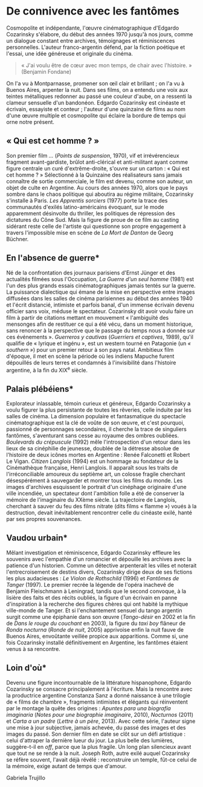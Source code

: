 # De connivence avec les fantômes

Cosmopolite et indépendante, l'œuvre cinématographique d'Edgardo Cozarinsky s'élabore, du début des années 1970 jusqu'à nos jours, comme un dialogue constant entre archives, témoignages et réminiscences personnelles. L'auteur franco-argentin défend, par la fiction poétique et l'essai, une idée généreuse et originale du cinéma.

> « J'ai voulu être de cœur avec mon temps, de chair avec l'histoire. » (Benjamin Fondane)

On l'a vu à Montparnasse, promener son œil clair et brillant ; on l'a vu à Buenos Aires, arpenter la nuit. Dans ses films, on a entendu une voix aux teintes métalliques redonner au passé une couleur d'aube, on a ressenti la clameur sensuelle d'un bandonéon. Edgardo Cozarinsky est cinéaste et écrivain, essayiste et conteur ; l'auteur d'une quinzaine de films au nom d'une œuvre multiple et cosmopolite qui éclaire la bordure de temps qui orne notre présent.

## « Qui est cet homme ? »

Son premier film _..._ (_Points de suspension_, 1970), vif et irrévérencieux fragment avant-gardiste, brûlot anti-clérical et anti-militant ayant comme figure centrale un curé d'extrême-droite, s'ouvre sur un carton : « Qui est cet homme ? » Sélectionné à la Quinzaine des réalisateurs sans jamais connaître de sortie commerciale, le film est devenu, comme son auteur, un objet de culte en Argentine. Au cours des années 1970, alors que le pays sombre dans le chaos politique qui aboutira au régime militaire, Cozarinsky s'installe à Paris. _Les Apprentis sorciers_ (1977) porte la trace des communautés d'exilés latino-américains évoquant, sur le mode apparemment désinvolte du thriller, les politiques de répression des dictatures du Cône Sud. Mais la figure de proue de ce film au casting sidérant reste celle de l'artiste qui questionne son propre engagement à travers l'impossible mise en scène de _La Mort de Danton_ de Georg Büchner.

## En l'absence de guerre\*

Né de la confrontation des journaux parisiens d'Ernst Jünger et des actualités filmées sous l'Occupation, _La Guerre d'un seul homme_ (1981) est l'un des plus grands essais cinématographiques jamais tentés sur la guerre. La puissance dialectique qui émane de la mise en perspective entre images diffusées dans les salles de cinéma parisiennes au début des années 1940 et l'écrit distancié, intimiste et parfois banal, d'un immense écrivain devenu officier sans voix, méduse le spectateur. Cozarinsky dit avoir voulu faire un film à partir de citations mettant en mouvement « l'ambiguïté des mensonges afin de restituer ce qui a été vécu, dans un moment historique, sans renoncer à la perspective que le passage du temps nous a donnée sur ces événements ». _Guerreros y cautivas_ (_Guerriers et captives_, 1989), qu'il qualifie de « lyrique et ingénu », est un western tourné en Patagonie (un _« southern »_) pour un premier retour à son pays natal. Ambitieux film d'époque, il met en scène la période où les indiens Mapuche furent dépouillés de leurs terres et condamnés à l'invisibilité dans l'histoire argentine, à la fin du XIX<sup>e</sup> siècle.

## Palais plébéiens\*

Explorateur inlassable, témoin curieux et généreux, Edgardo Cozarinsky a voulu figurer la plus persistante de toutes les rêveries, celle induite par les salles de cinéma. La dimension populaire et fantasmatique du spectacle cinématographique est la clé de voûte de son œuvre, et c'est pourquoi, passionné de personnages secondaires, il cherche la trace de singuliers fantômes, s'aventurant sans cesse au royaume des ombres oubliées. _Boulevards du crépuscule_ (1992) mêle l'introspection d'un retour dans les lieux de sa cinéphilie de jeunesse, doublée de la détresse absolue de l'histoire de deux icônes mortes en Argentine : Renée Falconetti et Robert Le Vigan. _Citizen Langlois_ (1994) est un hommage au fondateur de la Cinémathèque française, Henri Langlois. Il apparaît sous les traits de l'irréconciliable amoureux du septième art, un colosse fragile cherchant désespérément à sauvegarder et montrer tous les films du monde. Les images d'archives esquissent le portrait d'un cinéphage originaire d'une ville incendiée, un spectateur dont l'ambition folle a été de conserver la mémoire de l'imaginaire du XXème siècle. La trajectoire de Langlois, cherchant à sauver du feu des films nitrate (dits films « flamme ») voués à la destruction, devait inévitablement rencontrer celle du cinéaste exilé, hanté par ses propres souvenances.

## Vaudou urbain\*

Mêlant investigation et réminiscence, Edgardo Cozarinsky effleure les souvenirs avec l'empathie d'un romancier et dépouille les archives avec la patience d'un historien. Comme un détective arpenterait les villes et noterait l'entrecroisement de destins divers, Cozarinsky dirige deux de ses fictions les plus audacieuses : _Le Violon de Rothschild_ (1996) et _Fantômes de Tanger_ (1997). Le premier recrée la légende de l'opéra inachevé de Benjamin Fleischmann à Leningrad, tandis que le second convoque, à la lisière des faits et des récits oubliés, la figure d'un écrivain en panne d'inspiration à la recherche des figures chères qui ont habité la mythique ville-monde de Tanger. Et si l'enchantement sensuel du tango argentin surgit comme une épiphanie dans son œuvre (_Tango-désir_ en 2002 et la fin de _Dans le rouge du couchant_ en 2003), la figure du _taxi boy_ flâneur de _Ronda nocturna_ (_Ronde de nuit_, 2005) apprivoise enfin la nuit fauve de Buenos Aires, envoûtante veillée propice aux apparitions. Comme si, une fois Cozarinsky installé définitivement en Argentine, les fantômes étaient venus à sa rencontre.

## Loin d'où\*

Devenu une figure incontournable de la littérature hispanophone, Edgardo Cozarinsky se consacre principalement à l'écriture. Mais la rencontre avec la productrice argentine Constanza Sanz a donné naissance à une trilogie de « films de chambre », fragments intimistes et élégants qui réinventent par le montage la quête des origines : _Apuntes para una biografía imaginaria_ (_Notes pour une biographie imaginaire_, 2010), _Nocturnos_ (2011) et _Carta a un padre_ (_Lettre à un père_, 2013). Avec cette série, l'auteur signe une mise à jour subjective, jamais achevée, du passé des images et des images du passé. Son dernier film en date se clôt sur un défi artistique : celui d'attraper la dernière lueur du jour. La plus belle des lumières, suggère-t-il en _off_, parce que la plus fragile. Un long plan silencieux avant que tout ne se rende à la nuit. Joseph Roth, autre exilé auquel Cozarinsky se réfère souvent, l'avait déjà révélé : reconstruire un temple, fût-ce celui de la mémoire, exige autant de temps que d'amour.

Gabriela Trujillo
